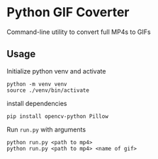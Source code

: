 # Python GIF Coverter

Command-line utility to convert full MP4s to GIFs

## Usage

Initialize python venv and activate

```
python -m venv venv
source ./venv/bin/activate
```

install dependencies
```
pip install opencv-python Pillow
```

Run `run.py` with arguments
```
python run.py <path to mp4>
python run.py <path to mp4> <name of gif>
```